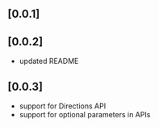 ## [0.0.1]
## [0.0.2]
* updated README
## [0.0.3]
* support for Directions API
* support for optional parameters in APIs